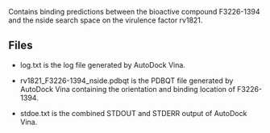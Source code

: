Contains binding predictions between the bioactive compound F3226-1394 and the nside search space on the virulence factor rv1821.

## Files

- log.txt is the log file generated by AutoDock Vina.

- rv1821_F3226-1394_nside.pdbqt is the PDBQT file generated by AutoDock Vina containing the orientation and binding location of F3226-1394.

- stdoe.txt is the combined STDOUT and STDERR output of AutoDock Vina.

